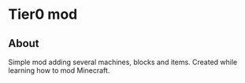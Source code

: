 # Tier0 mod

## About

Simple mod adding several machines, blocks and items.
Created while learning how to mod Minecraft.